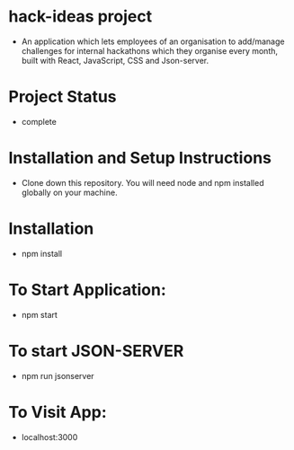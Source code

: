 # hack-ideas project

- An application which lets employees of an organisation to add/manage challenges for internal hackathons which they organise every month, built with React, JavaScript, CSS and Json-server.

# Project Status

- complete

# Installation and Setup Instructions

- Clone down this repository. You will need node and npm installed globally on your machine.

# Installation

- npm install

# To Start Application:

- npm start

# To start JSON-SERVER

- npm run jsonserver

# To Visit App:

- localhost:3000
